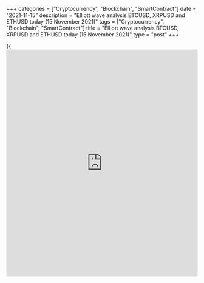 +++
categories = ["Cryptocurrency", "Blockchain", "SmartContract"]
date = "2021-11-15"
description = "Elliott wave analysis BTCUSD, XRPUSD and ETHUSD today (15 November 2021)"
tags = ["Cryptocurrency", "Blockchain", "SmartContract"]
title = "Elliott wave analysis BTCUSD, XRPUSD and ETHUSD today (15 November 2021)"
type = "post"
+++

{{<iframe id="large-banner" src="https://www.bounty.group/#slide=24.0" width="100%" height="600" scrolling="no" style="border: 0px solid rgb(216, 221, 230); border-radius: 3px;">}}

2021-11-15

2021-11-15

Short-term forecast for BTCUSD, XRPUSD and ETHUSD 15.11.2021Roman Onegin

I welcome my readers!

I have prepared a short-term cryptocurrency forecast based on Elliott
wave analysis of Bitcoin, Ripple, and Ethereum. I offer entry signals to
trade each cryptocurrency.

The XRPUSD could be forming the linking wave (X) as a contracting
triangle.

The article covers the following subjects:

##  **Elliott wave Bitcoin analysis**

The BTCUSD continues forming the global impulse wave (A) as an element
of a large corrective trend. The final sub-wave 5 of the (A) impulse is
currently developing. Wave 5 must be developing as an ending diagonal
[1]-[2]-[3]-[4]-[5]. The final wave [5] should conclude the diagonal at
a level of 69800.00. After this level is reached, the price should start
declining in the new corrective wave.

### Trading plan for [BTCUSD][1] today:

Buy 65780.50, TP 69800.00

* * *

##  **Elliott wave Ripple analysis**

The XRPUSD market is forming the linking wave (X) as a horizontal
contracting triangle A-B-C-D-E. There is unfolding corrective wave D as
a simple zigzag [A]-[B]-[C]. The price should be rising in the motive
wave (Y), which is to conclude correction [B]. Next, the market should
start declining in the [C] impulse to a level of 1.050, as outlined in
the chart. An approximate trajectory of the Ripple future price movement
is outlined in the chart.

### Trading plan for [XRPUSD][2] **** today:

Sell 1.209, TP 1.050

* * *

##  **Elliott wave Ethereum analysis**

The ETHUSD is forming the upward wave C as an element of a large zigzag.
The C wave is a bullish impulse composed of sub-waves
[1]-[2]-[3]-[4]-[5]. The chart displays the final leg of the impulse
wave [5]. There is forming sub-wave (5), namely its last sub-wave 5.
After the triangle correction finished, the price has started rising.
The market should be growing to a level of 4950.00; next, the price will
start declining. One could enter long trades in the current situation.

### Trading plan for [ETHUSD][3] **** today:

Buy 4707.03, TP 4950.00

* * *

P.S. Did you like my article? Share it in social networks: it will be
the best “thank you" :)

Ask me questions and comment below. I’ll be glad to answer your
questions and give necessary explanations.

 **Useful links:**

  * I recommend trying to trade with a reliable broker [here][4]. The system allows you to trade by yourself or copy successful traders from all across the globe.
  * Use my promo-code BLOG for getting deposit bonus 50% on LiteForex platform. Just enter this code in the appropriate field while [depositing][5] your trading account.
  * Telegram chat for traders: <t.me/liteforexengchat>. We are sharing the signals and trading experience
  * Telegram channel with high-quality analytics, Forex reviews, training articles, and other useful things for traders <t.me/liteforex>

## Price chart of BTCUSD in real time mode

The content of this article reflects the author’s opinion and does not
necessarily reflect the official position of LiteForex. The material
published on this page is provided for informational purposes only and
should not be considered as the provision of investment advice for the
purposes of Directive 2004/39/EC.

Rate this article:

{{value}}

( {{count}} {{title}} )

   1. my.liteforex.com/trading/chart?symbol=BTCUSD
   2. my.liteforex.com/trading/chart?symbol=XRPUSD
   3. my.liteforex.com/trading/chart?symbol=ETHUSD
   4. my.liteforex.com/?category=analysts-opinions&slug=short-term-forecast-for-[BTC](https://www.playgroundfx.com/blog/who-is-the-creator-of-bitcoin/)usd-xrpusd-and-ethusd-13112021&openPopup=%2Fregistration%2Fpopup&utm_source=blog&utm_medium=article&utm_campaign=bonus
   5. my.liteforex.com/deposit/?category=analysts-opinions&slug=short-term-forecast-for-[BTC](https://www.playgroundfx.com/blog/who-is-the-creator-of-bitcoin/)usd-xrpusd-and-ethusd-13112021&promo_code=BLOG&utm_source=blog&utm_medium=article&utm_campaign=bonus